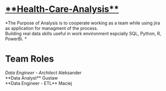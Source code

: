 <h1><u><b> **Health-Care-Analysis**</b></u> <br></h1>
*The Purpose of Analysis is to cooperate working as a team while using jira as application for managment of the process. <br>
Building real data skills useful in work environment espcially SQL, Python, R, PowerBi. *<br>

<h1><b>Team Roles</b> <br></h1>
<i>Data Engineer - Architect</i> Aleksander <br>
**Data Analyst** Gustaw <br>
**Data Engineer - ETL** Maciej <br>
